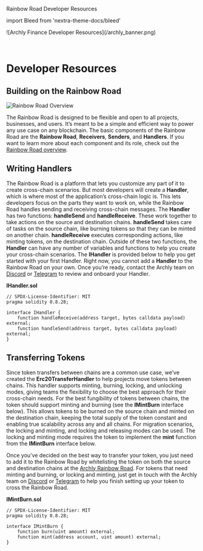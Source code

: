 Rainbow Road Developer Resources

import Bleed from 'nextra-theme-docs/bleed'

<Bleed>
  ![Archly Finance Developer Resources](/archly_banner.png)
</Bleed>

&nbsp;

# Developer Resources

## Building on the Rainbow Road
![Rainbow Road Overview](/rainbow-road-overview.jpg)

The Rainbow Road is designed to be flexible and open to all projects, businesses, and users. It’s meant to be a simple and efficient way to power any use case on any blockchain. The basic components of the Rainbow Road are the __Rainbow Road__, __Receivers__, __Senders__, and __Handlers__. If you want to learn more about each component and its role, check out the [Rainbow Road overview](/road).

## Writing Handlers

The Rainbow Road is a platform that lets you customize any part of it to create cross-chain scenarios. But most developers will create a __Handler__, which is where most of the application’s cross-chain logic is. This lets developers focus on the parts they want to work on, while the Rainbow Road handles sending and receiving cross-chain messages. The __Handler__ has two functions: __handleSend__ and __handleReceive__. These work together to take actions on the source and destination chains. __handleSend__ takes care of tasks on the source chain, like burning tokens so that they can be minted on another chain. __handleReceive__ executes corresponding actions, like minting tokens, on the destination chain. Outside of these two functions, the __Handler__ can have any number of variables and functions to help you create your cross-chain scenarios. The __IHandler__ is provided below to help you get started with your first Handler. Right now, you cannot add a __Handler__ to the Rainbow Road on your own. Once you’re ready, contact the Archly team on [Discord](https://discord.gg/nZQZ2Br9yc) or [Telegram](https://t.me/ArchlyFinance) to review and onboard your Handler.

__IHandler.sol__
```
// SPDX-License-Identifier: MIT
pragma solidity 0.8.28;

interface IHandler {
    function handleReceive(address target, bytes calldata payload) external;
    function handleSend(address target, bytes calldata payload) external;
}
```

## Transferring Tokens

Since token transfers between chains are a common use case, we’ve created the __Erc20TransferHandler__ to help projects move tokens between chains. This handler supports minting, burning, locking, and unlocking modes, giving teams the flexibility to choose the best approach for their cross-chain needs. For the best fungibility of tokens between chains, the token should support minting and burning (see the __IMintBurn__ interface below). This allows tokens to be burned on the source chain and minted on the destination chain, keeping the total supply of the token constant and enabling true scalability across any and all chains. For migration scenarios, the locking and minting, and locking and releasing modes can be used. The locking and minting mode requires the token to implement the __mint__ function from the __IMintBurn__ interface below.

Once you’ve decided on the best way to transfer your token, you just need to add it to the Rainbow Road by whitelisting the token on both the source and destination chains at the [Archly Rainbow Road](https://www.archly.fi/road). For tokens that need minting and burning, or locking and minting, just get in touch with the Archly team on [Discord](https://discord.gg/nZQZ2Br9yc) or [Telegram](https://t.me/ArchlyFinance) to help you finish setting up your token to cross the Rainbow Road.

__IMintBurn.sol__
```
// SPDX-License-Identifier: MIT
pragma solidity 0.8.28;

interface IMintBurn {
    function burn(uint amount) external;
    function mint(address account, uint amount) external;
}

```



